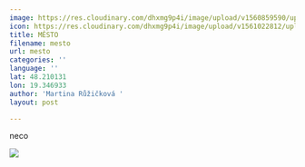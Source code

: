 ```yaml
---
image: https://res.cloudinary.com/dhxmg9p4i/image/upload/v1560859590/uploads/bcaa-1.png
icon: https://res.cloudinary.com/dhxmg9p4i/image/upload/v1561022812/uploads/icon-clock.jpg
title: MĚSTO
filename: mesto
url: mesto
categories: ''
language: ''
lat: 48.210131
lon: 19.346933
author: 'Martina Růžičková '
layout: post

---
```

neco

![](https://res.cloudinary.com/dhxmg9p4i/image/upload/v1560860301/uploads/bcaa-2.png)